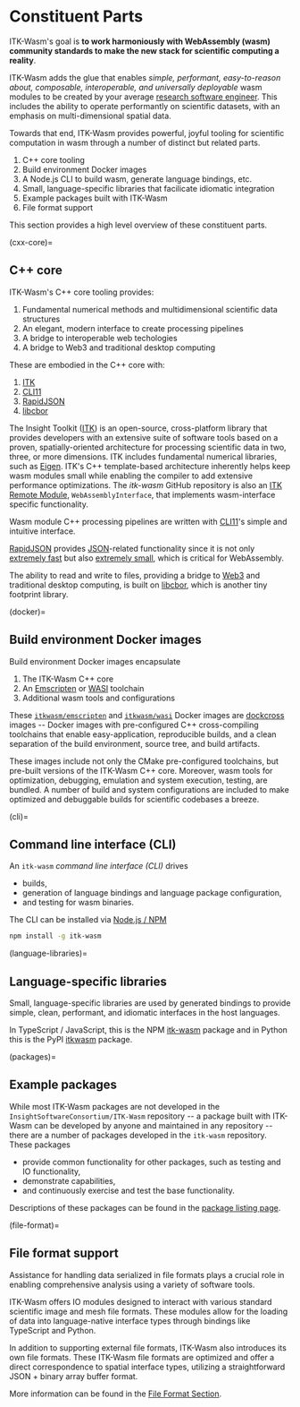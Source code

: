 # Constituent Parts

ITK-Wasm's goal is **to work harmoniously with WebAssembly (wasm) community standards to make the new stack for scientific computing a reality**.

ITK-Wasm adds the glue that enables *simple, performant, easy-to-reason about, composable, interoperable, and universally deployable* wasm modules to be created by your average [research software engineer](https://ukrse.github.io/who.html). This includes the ability to operate performantly on scientific datasets, with an emphasis on multi-dimensional spatial data.

Towards that end, ITK-Wasm provides powerful, joyful tooling for scientific computation in wasm through a number of distinct but related parts.

1. C++ core tooling
2. Build environment Docker images
3. A Node.js CLI to build wasm, generate language bindings, etc.
4. Small, language-specific libraries that facilicate idiomatic integration
5. Example packages built with ITK-Wasm
6. File format support

This section provides a high level overview of these constituent parts.

(cxx-core)=
## C++ core

ITK-Wasm's C++ core tooling provides:

1. Fundamental numerical methods and multidimensional scientific data structures
2. An elegant, modern interface to create processing pipelines
3. A bridge to interoperable web techologies
4. A bridge to Web3 and traditional desktop computing

These are embodied in the C++ core with:

1. [ITK]
2. [CLI11]
3. [RapidJSON]
4. [libcbor]

The Insight Toolkit ([ITK]) is an open-source, cross-platform library that provides developers with an extensive suite of software tools based on a proven, spatially-oriented architecture for processing scientific data in two, three, or more dimensions.
ITK includes fundamental numerical libraries, such as [Eigen](https://eigen.tuxfamily.org/index.php?title=Main_Page).
ITK's C++ template-based architecture inherently helps keep wasm modules small while enabling the compiler to add extensive performance optimizations.
The *itk-wasm* GitHub repository is also an [ITK Remote Module](https://github.com/InsightSoftwareConsortium/ITKModuleTemplate), `WebAssemblyInterface`, that implements wasm-interface specific functionality.

Wasm module C++ processing pipelines are written with [CLI11]'s simple and intuitive interface.

[RapidJSON] provides [JSON](https://json.org)-related functionality since it is not only [extremely fast](https://github.com/miloyip/nativejson-benchmark?tab=readme-ov-file#parsing-time) but also [extremely small](https://github.com/miloyip/nativejson-benchmark?tab=readme-ov-file#code-size), which is critical for WebAssembly.

The ability to read and write to files, providing a bridge to [Web3] and traditional desktop computing, is built on [libcbor], which is another tiny footprint library.

(docker)=
## Build environment Docker images

Build environment Docker images encapsulate

1. The ITK-Wasm C++ core
2. An [Emscripten] or [WASI] toolchain
3. Additional wasm tools and configurations

These [`itkwasm/emscripten`] and  [`itkwasm/wasi`] Docker images are [dockcross] images -- Docker images with pre-configured C++ cross-compiling toolchains that enable easy-application, reproducible builds, and a clean separation of the build environment, source tree, and build artifacts.

These images include not only the CMake pre-configured toolchains, but pre-built versions of the ITK-Wasm C++ core. Moreover, wasm tools for optimization, debugging, emulation and system execution, testing, are bundled. A number of build and system configurations are included to make optimized and debuggable builds for scientific codebases a breeze.

(cli)=
## Command line interface (CLI)

An `itk-wasm` *command line interface (CLI)* drives

- builds,
- generation of language bindings and language package configuration,
- and testing for wasm binaries.

The CLI can be installed via
[Node.js / NPM](https://nodejs.org/en/download/)

```sh
npm install -g itk-wasm
```

(language-libraries)=
## Language-specific libraries

Small, language-specific libraries are used by generated bindings to provide simple, clean, performant, and idiomatic interfaces in the host languages.

In TypeScript / JavaScript, this is the NPM [itk-wasm](https://www.npmjs.com/search?q=itk-wasm) package and in Python this is the PyPI [itkwasm](https://pypi.org/project/itkwasm/) package.

(packages)=
## Example packages

While most ITK-Wasm packages are not developed in the `InsightSoftwareConsortium/ITK-Wasm` repository -- a package built with ITK-Wasm can be developed by anyone and maintained in any repository -- there are a number of packages developed in the `itk-wasm` repository. These packages

- provide common functionality for other packages, such as testing and IO functionality,
- demonstrate capabilities,
- and continuously exercise and test the base functionality.

Descriptions of these packages can be found in the [package listing page](./packages.md).

(file-format)=
## File format support

Assistance for handling data serialized in file formats plays a crucial role in enabling comprehensive analysis using a variety of software tools.

ITK-Wasm offers IO modules designed to interact with various standard scientific image and mesh file formats. These modules allow for the loading of data into language-native interface types through bindings like TypeScript and Python.

In addition to supporting external file formats, ITK-Wasm also introduces its own file formats. These ITK-Wasm file formats are optimized and offer a direct correspondence to spatial interface types, utilizing a straightforward JSON + binary array buffer format.

More information can be found in the [File Format Section](./file_formats/index.md).

[ITK]: https://docs.itk.org
[CLI11]: https://github.com/CLIUtils/CLI11
[RapidJSON]: https://rapidjson.org/
[libcbor]: https://libcbor.readthedocs.io/
[Emscripten]: https://emscripten.org/
[WASI]: https://wasi.dev
[`itkwasm/emscripten`]: https://hub.docker.com/r/itkwasm/emscripten
[`itkwasm/wasi`]: https://hub.docker.com/r/itkwasm/wasi
[Web3]: https://en.wikipedia.org/wiki/Web3
[dockcross]: https://github.com/dockcross/dockcross
[CMake]: https://cmake.org